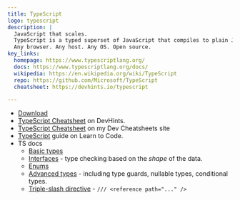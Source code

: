 ```yaml
---
title: TypeScript
logo: typescript
description: |
  JavaScript that scales.
  TypeScript is a typed superset of JavaScript that compiles to plain JavaScript.
  Any browser. Any host. Any OS. Open source.
key_links:
  homepage: https://www.typescriptlang.org/
  docs: https://www.typescriptlang.org/docs/
  wikipedia: https://en.wikipedia.org/wiki/TypeScript
  repo: https://github.com/Microsoft/TypeScript
  cheatsheet: https://devhints.io/typescript

---
```

- [Download](https://www.typescriptlang.org/download)
- [TypeScript Cheatsheet](https://devhints.io/typescript) on DevHints.
- [TypeScript Cheatsheet](https://michaelcurrin.github.io/dev-cheatsheets/cheatsheets/typescript/) on my Dev Cheatsheets site
- [TypeScript](https://github.com/MichaelCurrin/learn-to-code/tree/master/en/topics/scripting_languages/TypeScript) guide on Learn to Code.
- TS docs
    - [Basic types](https://www.typescriptlang.org/docs/handbook/basic-types.html)
    - [Interfaces](https://www.typescriptlang.org/docs/handbook/interfaces.html) - type checking based on the _shape_ of the data.
    - [Enums](https://www.typescriptlang.org/docs/handbook/enums.html)
    - [Advanced types](https://www.typescriptlang.org/docs/handbook/advanced-types.html) - including type guards, nullable types, conditional types.
    - [Triple-slash directive](https://www.typescriptlang.org/docs/handbook/triple-slash-directives.html) - `/// <reference path="..." />`
